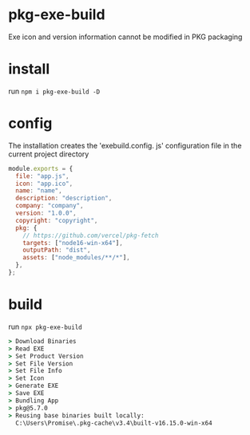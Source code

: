 # pkg-exe-build

Exe icon and version information cannot be modified in PKG packaging

# install

run `npm i pkg-exe-build -D`

# config

The installation creates the 'exebuild.config. js' configuration file in the current project directory

```js
module.exports = {
  file: "app.js",
  icon: "app.ico",
  name: "name",
  description: "description",
  company: "company",
  version: "1.0.0",
  copyright: "copyright",
  pkg: {
    // https://github.com/vercel/pkg-fetch
    targets: ["node16-win-x64"],
    outputPath: "dist",
    assets: ["node_modules/**/*"],
  },
};
```

# build

run `npx pkg-exe-build`

```cmd
> Download Binaries
> Read EXE
> Set Product Version
> Set File Version
> Set File Info
> Set Icon
> Generate EXE
> Save EXE
> Bundling App
> pkg@5.7.0
> Reusing base binaries built locally:
  C:\Users\Promise\.pkg-cache\v3.4\built-v16.15.0-win-x64
```
